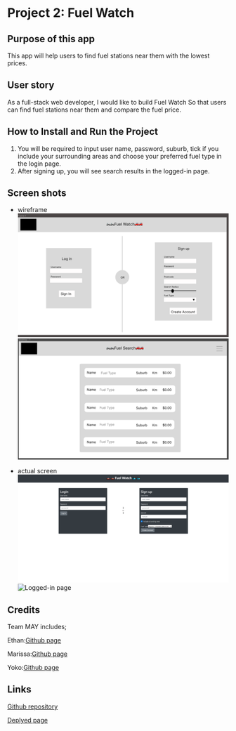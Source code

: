 # Project 2: Fuel Watch

## Purpose of this app
This app will help users to find fuel stations near them with the lowest prices. 

## User story
As a full-stack web developer,
I would like to build Fuel Watch
So that users can find fuel stations near them and compare the fuel price.

## How to Install and Run the Project
1. You will be required to input user name, password, suburb, tick if you include your surrounding areas and choose your preferred fuel type in the login page. 
2. After signing up, you will see search results in the logged-in page.  

## Screen shots

- wireframe
![Log-in page](./img/wireframe1.png)
![Logged-in page](./img/wireframe2.png)

- actual screen
![Log-in page](./img/actual_login.png)
![Logged-in page](image.jpg)


## Credits

Team MAY includes;

Ethan:[Github page](https://github.com/ethangodley)

Marissa:[Github page](https://github.com/marissakrantz)

Yoko:[Github page](https://github.com/Yoko-cyer)

## Links

[Github repository](https://github.com/Yoko-cyer/Project2_Fuel_Watch)

[Deplyed page](https://mey-project-2.herokuapp.com/)